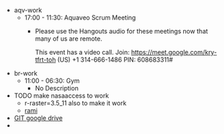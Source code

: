 - aqv-work
	- 17:00 - 11:30: Aquaveo Scrum Meeting
		- Please use the Hangouts audio for these meetings now that many of us are remote.
		  
		  This event has a video call.
		  Join: https://meet.google.com/kry-tfrt-toh
		  (US) +1 314-666-1486 PIN: 608683311#
- br-work
	- 11:00 - 06:30: Gym
		- No Description
- TODO make nasaaccess to work
	- r-raster=3.5_11 also to make it work
	- [rami](https://drive.google.com/drive/folders/17cKhnmWiPIUp9kKSewq_3hiQC694Z-BW)
- [GIT google drive](https://drive.google.com/drive/folders/1TfUKxAzh30mWWQ3ogZ3YbKNml7PePHeN)
-